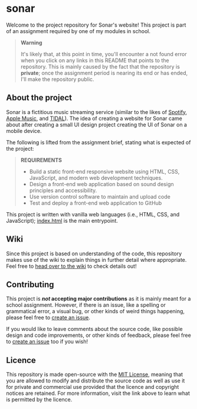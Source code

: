 # sonar

Welcome to the project repository for Sonar's website! This project is part of an assignment required by one of my modules in school.

> **Warning**
>
> It's likely that, at this point in time, you'll encounter a not found error when you click on any links in this README that points to the repository. This is mainly caused by the fact that the repository is **private**; once the assignment period is nearing its end or has ended, I'll make the repository public.

## About the project

Sonar is a fictitious music streaming service (similar to the likes of [Spotify](https://spotify.com), [Apple Music](https://apple.com/music), and [TIDAL](https://tidal.com)). The idea of creating a website for Sonar came about after creating a small UI design project creating the UI of Sonar on a mobile device.

The following is lifted from the assignment brief, stating what is expected of the project:

> **REQUIREMENTS**
>
> - Build a static front-end responsive website using HTML, CSS, JavaScript, and modern web development techniques.
> - Design a front-end web application based on sound design principles and accessibility.
> - Use version control software to maintain and upload code
> - Test and deploy a front-end web application to GitHub

This project is written with vanilla web languages (i.e., HTML, CSS, and JavaScript); [index.html](https://github.com/arashnrim/sonar/blob/main/index.html) is the main entrypoint.

## Wiki

Since this project is based on understanding of the code, this repository makes use of the wiki to explain things in further detail where appropriate. Feel free to [head over to the wiki](https://github.com/arashnrim/sonar/wiki) to check details out!

## Contributing

This project is **_not_ accepting major contributions** as it is mainly meant for a school assignment. However, if there is an issue, like a spelling or grammatical error, a visual bug, or other kinds of weird things happening, please feel free to [create an issue](https://github.com/arashnrim/sonar/issues/new).

If you would like to leave comments about the source code, like possible design and code improvements, or other kinds of feedback, please feel free to [create an issue](https://github.com/arashnrim/sonar/issues/new) too if you wish!

## Licence

This repository is made open-source with the [MIT License](https://github.com/arashnrim/sonar/blob/main/LICENSE.md), meaning that you are allowed to modify and distribute the source code as well as use it for private and commercial use provided that the licence and copyright notices are retained. For more information, visit the link above to learn what is permitted by the licence.
